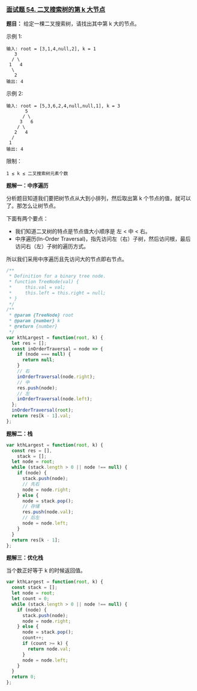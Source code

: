 ### [面试题 54. 二叉搜索树的第 k 大节点](https://leetcode-cn.com/problems/er-cha-sou-suo-shu-de-di-kda-jie-dian-lcof/)

**题目：** 给定一棵二叉搜索树，请找出其中第 k 大的节点。

示例 1:

```
输入: root = [3,1,4,null,2], k = 1
   3
  / \
 1   4
  \
   2
输出: 4
```

示例 2:

```
输入: root = [5,3,6,2,4,null,null,1], k = 3
       5
      / \
     3   6
    / \
   2   4
  /
 1
输出: 4
```

限制：

```
1 ≤ k ≤ 二叉搜索树元素个数
```

**题解一：中序遍历**

分析题目知道我们要把树节点从大到小排列，然后取出第 k 个节点的值，就可以了。那怎么让树节点。

下面有两个要点：

- 我们知道二叉树的特点是节点值大小顺序是 左 < 中 < 右。
- 中序遍历(In-Order Traversal)，指先访问左（右）子树，然后访问根，最后访问右（左）子树的遍历方式。

所以我们采用中序遍历且先访问大的节点即右节点。

```js
/**
 * Definition for a binary tree node.
 * function TreeNode(val) {
 *     this.val = val;
 *     this.left = this.right = null;
 * }
 */
/**
 * @param {TreeNode} root
 * @param {number} k
 * @return {number}
 */
var kthLargest = function(root, k) {
  let res = [];
  const inOrderTraversal = node => {
    if (node === null) {
      return null;
    }
    // 右
    inOrderTraversal(node.right);
    // 中
    res.push(node);
    // 左
    inOrderTraversal(node.left);
  };
  inOrderTraversal(root);
  return res[k - 1].val;
};
```

**题解二：栈**

```js
var kthLargest = function(root, k) {
  const res = [],
    stack = [];
  let node = root;
  while (stack.length > 0 || node !== null) {
    if (node) {
      stack.push(node);
      // 先右
      node = node.right;
    } else {
      node = stack.pop();
      // 存储
      res.push(node.val);
      // 后左
      node = node.left;
    }
  }
  return res[k - 1];
};
```

**题解三：优化栈**

当个数正好等于 k 的时候返回值。

```js
var kthLargest = function(root, k) {
  const stack = [];
  let node = root;
  let count = 0;
  while (stack.length > 0 || node !== null) {
    if (node) {
      stack.push(node);
      node = node.right;
    } else {
      node = stack.pop();
      count++;
      if (count >= k) {
        return node.val;
      }
      node = node.left;
    }
  }
  return 0;
};
```
